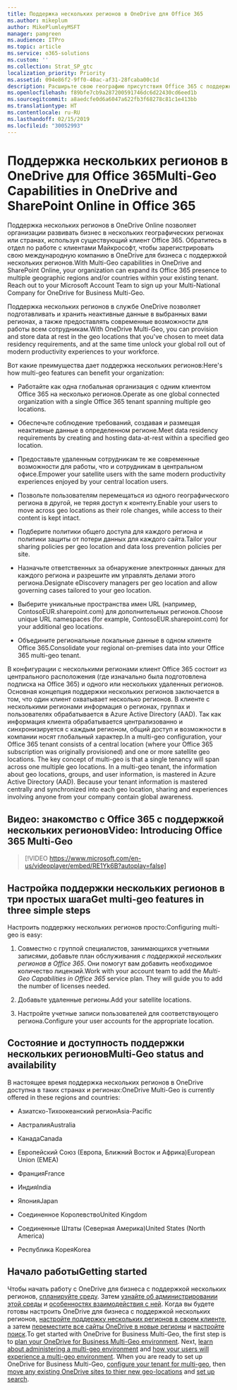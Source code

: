```yaml
---
title: Поддержка нескольких регионов в OneDrive для Office 365
ms.author: mikeplum
author: MikePlumleyMSFT
manager: pamgreen
ms.audience: ITPro
ms.topic: article
ms.service: o365-solutions
ms.custom: ''
ms.collection: Strat_SP_gtc
localization_priority: Priority
ms.assetid: 094e86f2-9ff0-40ac-af31-28fcaba00c1d
description: Расширьте свою географию присутствия Office 365 с поддержкой нескольких регионов в OneDrive Online.
ms.openlocfilehash: f89bfe7cb9a287200591746dc6d22430cd6eed1b
ms.sourcegitcommit: a8aedcfe0d6a6047a622fb3f68278c81c1e413bb
ms.translationtype: HT
ms.contentlocale: ru-RU
ms.lasthandoff: 02/15/2019
ms.locfileid: "30052993"
---
```

# <a name="multi-geo-capabilities-in-onedrive-in-office-365"></a><span data-ttu-id="4fdae-103">Поддержка нескольких регионов в OneDrive для Office 365</span><span class="sxs-lookup"><span data-stu-id="4fdae-103">Multi-Geo Capabilities in OneDrive and SharePoint Online in Office 365</span></span>

<span data-ttu-id="4fdae-p101">Поддержка нескольких регионов в OneDrive Online позволяет организации развивать бизнес в нескольких географических регионах или странах, используя существующий клиент Office 365. Обратитесь в отдел по работе с клиентами Майкрософт, чтобы зарегистрировать свою международную компанию в OneDrive для бизнеса с поддержкой нескольких регионов.</span><span class="sxs-lookup"><span data-stu-id="4fdae-p101">With Multi-Geo capabilities in OneDrive and SharePoint Online, your organization can expand its Office 365 presence to multiple geographic regions and/or countries within your existing tenant. Reach out to your Microsoft Account Team to sign up your Multi-National Company for OneDrive for Business Multi-Geo.</span></span>
  
<span data-ttu-id="4fdae-106">Поддержка нескольких регионов в службе OneDrive позволяет подготавливать и хранить неактивные данные в выбранных вами регионах, а также предоставлять современные возможности для работы всем сотрудникам.</span><span class="sxs-lookup"><span data-stu-id="4fdae-106">With OneDrive Multi-Geo, you can provision and store data at rest in the geo locations that you've chosen to meet data residency requirements, and at the same time unlock your global roll out of modern productivity experiences to your workforce.</span></span>
  
<span data-ttu-id="4fdae-107">Вот какие преимущества дает поддержка нескольких регионов:</span><span class="sxs-lookup"><span data-stu-id="4fdae-107">Here's how multi-geo features can benefit your organization:</span></span>
  
- <span data-ttu-id="4fdae-108">Работайте как одна глобальная организация с одним клиентом Office 365 на несколько регионов.</span><span class="sxs-lookup"><span data-stu-id="4fdae-108">Operate as one global connected organization with a single Office 365 tenant spanning multiple geo locations.</span></span>
    
- <span data-ttu-id="4fdae-109">Обеспечьте соблюдение требований, создавая и размещая неактивные данные в определенном регионе.</span><span class="sxs-lookup"><span data-stu-id="4fdae-109">Meet data residency requirements by creating and hosting data-at-rest within a specified geo location.</span></span>
    
- <span data-ttu-id="4fdae-110">Предоставьте удаленным сотрудникам те же современные возможности для работы, что и сотрудникам в центральном офисе.</span><span class="sxs-lookup"><span data-stu-id="4fdae-110">Empower your satellite users with the same modern productivity experiences enjoyed by your central location users.</span></span>
    
- <span data-ttu-id="4fdae-111">Позвольте пользователям перемещаться из одного географического региона в другой, не теряя доступ к контенту.</span><span class="sxs-lookup"><span data-stu-id="4fdae-111">Enable your users to move across geo locations as their role changes, while access to their content is kept intact.</span></span>
    
- <span data-ttu-id="4fdae-112">Подберите политики общего доступа для каждого региона и политики защиты от потери данных для каждого сайта.</span><span class="sxs-lookup"><span data-stu-id="4fdae-112">Tailor your sharing policies per geo location and data loss prevention policies per site.</span></span>
    
- <span data-ttu-id="4fdae-113">Назначьте ответственных за обнаружение электронных данных для каждого региона и разрешите им управлять делами этого региона.</span><span class="sxs-lookup"><span data-stu-id="4fdae-113">Designate eDiscovery managers per geo location and allow governing cases tailored to your geo location.</span></span>
    
- <span data-ttu-id="4fdae-114">Выберите уникальные пространства имен URL (например, ContosoEUR.sharepoint.com) для дополнительных регионов.</span><span class="sxs-lookup"><span data-stu-id="4fdae-114">Choose unique URL namespaces (for example, ContosoEUR.sharepoint.com) for your additional geo locations.</span></span>
    
- <span data-ttu-id="4fdae-115">Объедините региональные локальные данные в одном клиенте Office 365.</span><span class="sxs-lookup"><span data-stu-id="4fdae-115">Consolidate your regional on-premises data into your Office 365 multi-geo tenant.</span></span>
    
<span data-ttu-id="4fdae-p102">В конфигурации с несколькими регионами клиент Office 365 состоит из центрального расположения (где изначально была подготовлена подписка на Office 365) и одного или нескольких удаленных регионов. Основная концепция поддержки нескольких регионов заключается в том, что один клиент охватывает несколько регионов. В клиенте с несколькими регионами информация о регионах, группах и пользователях обрабатывается в Azure Active Directory (AAD). Так как информация клиента обрабатывается централизованно и синхронизируется с каждым регионом, общий доступ и возможности в компании носят глобальный характер.</span><span class="sxs-lookup"><span data-stu-id="4fdae-p102">In a multi-geo configuration, your Office 365 tenant consists of a central location (where your Office 365 subscription was originally provisioned) and one or more satellite geo locations. The key concept of multi-geo is that a single tenancy will span across one multiple geo locations. In a multi-geo tenant, the information about geo locations, groups, and user information, is mastered in Azure Active Directory (AAD). Because your tenant information is mastered centrally and synchronized into each geo location, sharing and experiences involving anyone from your company contain global awareness.</span></span>

## <a name="video-introducing-office-365-multi-geo"></a><span data-ttu-id="4fdae-120">Видео: знакомство с Office 365 с поддержкой нескольких регионов</span><span class="sxs-lookup"><span data-stu-id="4fdae-120">Video: Introducing Office 365 Multi-Geo</span></span>

> [!VIDEO https://www.microsoft.com/en-us/videoplayer/embed/RE1Yk6B?autoplay=false]
  
## <a name="get-multi-geo-features-in-three-simple-steps"></a><span data-ttu-id="4fdae-121">Настройка поддержки нескольких регионов в три простых шага</span><span class="sxs-lookup"><span data-stu-id="4fdae-121">Get multi-geo features in three simple steps</span></span>

<span data-ttu-id="4fdae-122">Настроить поддержку нескольких регионов просто:</span><span class="sxs-lookup"><span data-stu-id="4fdae-122">Configuring multi-geo is easy:</span></span>
  
1. <span data-ttu-id="4fdae-p103">Совместно с группой специалистов, занимающихся учетными записями, добавьте план обслуживания _с поддержкой нескольких регионов в Office 365_. Они помогут вам добавить необходимое количество лицензий.</span><span class="sxs-lookup"><span data-stu-id="4fdae-p103">Work with your account team to add the _Multi-Geo Capabilities in Office 365_ service plan. They will guide you to add the number of licenses needed.</span></span>
    
2. <span data-ttu-id="4fdae-125">Добавьте удаленные регионы.</span><span class="sxs-lookup"><span data-stu-id="4fdae-125">Add your satellite locations.</span></span>
    
3. <span data-ttu-id="4fdae-126">Настройте учетные записи пользователей для соответствующего региона.</span><span class="sxs-lookup"><span data-stu-id="4fdae-126">Configure your user accounts for the appropriate location.</span></span>
    
## <a name="multi-geo-status-and-availability"></a><span data-ttu-id="4fdae-127">Состояние и доступность поддержки нескольких регионов</span><span class="sxs-lookup"><span data-stu-id="4fdae-127">Multi-Geo status and availability</span></span>

<span data-ttu-id="4fdae-128">В настоящее время поддержка нескольких регионов в OneDrive доступна в таких странах и регионах:</span><span class="sxs-lookup"><span data-stu-id="4fdae-128">OneDrive Multi-Geo is currently offered in these regions and countries:</span></span>
  
- <span data-ttu-id="4fdae-129">Азиатско-Тихоокеанский регион</span><span class="sxs-lookup"><span data-stu-id="4fdae-129">Asia-Pacific</span></span>

- <span data-ttu-id="4fdae-130">Австралия</span><span class="sxs-lookup"><span data-stu-id="4fdae-130">Australia</span></span>

- <span data-ttu-id="4fdae-131">Канада</span><span class="sxs-lookup"><span data-stu-id="4fdae-131">Canada</span></span>

- <span data-ttu-id="4fdae-132">Европейский Союз (Европа, Ближний Восток и Африка)</span><span class="sxs-lookup"><span data-stu-id="4fdae-132">European Union (EMEA)</span></span>

- <span data-ttu-id="4fdae-133">Франция</span><span class="sxs-lookup"><span data-stu-id="4fdae-133">France</span></span>

- <span data-ttu-id="4fdae-134">Индия</span><span class="sxs-lookup"><span data-stu-id="4fdae-134">India</span></span>

- <span data-ttu-id="4fdae-135">Япония</span><span class="sxs-lookup"><span data-stu-id="4fdae-135">Japan</span></span>

- <span data-ttu-id="4fdae-136">Соединенное Королевство</span><span class="sxs-lookup"><span data-stu-id="4fdae-136">United Kingdom</span></span>

- <span data-ttu-id="4fdae-137">Соединенные Штаты (Северная Америка)</span><span class="sxs-lookup"><span data-stu-id="4fdae-137">United States (North America)</span></span>

- <span data-ttu-id="4fdae-138">Республика Корея</span><span class="sxs-lookup"><span data-stu-id="4fdae-138">Korea</span></span>

## <a name="getting-started"></a><span data-ttu-id="4fdae-139">Начало работы</span><span class="sxs-lookup"><span data-stu-id="4fdae-139">Getting started</span></span>

<span data-ttu-id="4fdae-p104">Чтобы начать работу с OneDrive для бизнеса с поддержкой нескольких регионов, [спланируйте среду](plan-for-multi-geo.md). Затем [узнайте об администрировании этой среды](administering-a-multi-geo-environment.md) и [особенностях взаимодействия с ней](multi-geo-user-experience.md). Когда вы будете готовы настроить OneDrive для бизнеса с поддержкой нескольких регионов, [настройте поддержку нескольких регионов в своем клиенте](multi-geo-tenant-configuration.md), а затем [переместите все сайты OneDrive в новые регионы](move-onedrive-between-geo-locations.md) и [настройте поиск](configure-search-for-multi-geo.md).</span><span class="sxs-lookup"><span data-stu-id="4fdae-p104">To get started with OneDrive for Business Multi-Geo, the first step is to [plan your OneDrive for Business Multi-Geo environment](plan-for-multi-geo.md). Next, [learn about administering a multi-geo environment](administering-a-multi-geo-environment.md) and [how your users will experience a multi-geo environment](multi-geo-user-experience.md). When you are ready to set up OneDrive for Business Multi-Geo, [configure your tenant for multi-geo](multi-geo-tenant-configuration.md), then [move any existing OneDrive sites to thier new geo-locations](move-onedrive-between-geo-locations.md) and [set up search](configure-search-for-multi-geo.md).</span></span>
